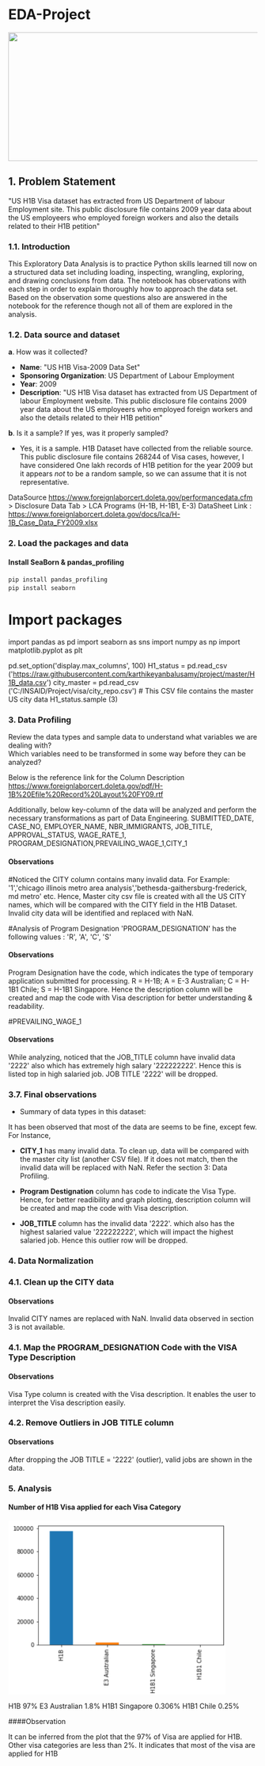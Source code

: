 # EDA-Project
<img src="https://user-images.githubusercontent.com/47347216/54076821-ae39c680-42d5-11e9-8cc7-1090358aca62.png?raw=true" width="840" height="260" align="middle" />
<a id=section1></a> 

## 1. Problem Statement

"US H1B Visa dataset has extracted from US Department of labour Employment site. This public disclosure file contains 2009 year data about the US employeers who employed foreign workers and also the details related to their H1B petition"
<a id=section101></a> 
### 1.1. Introduction
This Exploratory Data Analysis is to practice Python skills learned till now on a structured data set including loading, inspecting, wrangling, exploring, and drawing conclusions from data. The notebook has observations with each step in order to explain thoroughly how to approach the data set. Based on the observation some questions also are answered in the notebook for the reference though not all of them are explored in the analysis. 

<a id=section102></a> 
### 1.2. Data source and dataset

__a__. How was it collected? 

- __Name__: "US H1B Visa-2009 Data Set"
- __Sponsoring Organization__: US Department of Labour Employment
- __Year__: 2009
- __Description__: "US H1B Visa dataset has extracted from US Department of labour Employment website. This public disclosure file contains 2009 year data about the US employeers who employed foreign workers and also the details related to their H1B petition"

__b__. Is it a sample? If yes, was it properly sampled?
- Yes, it is a sample. H1B Dataset have collected from the reliable source. This public disclosure file contains 268244 of Visa cases, however, I have considered One lakh records of H1B petition for the year 2009 but it appears *not* to be a random sample, so we can assume that it is not representative.

DataSource 
https://www.foreignlaborcert.doleta.gov/performancedata.cfm > Disclosure Data Tab > LCA  Programs (H-1B, H-1B1, E-3)
DataSheet Link : https://www.foreignlaborcert.doleta.gov/docs/lca/H-1B_Case_Data_FY2009.xlsx

<a id=section2></a> 
### 2. Load the packages and data 

#### Install SeaBorn & pandas_profiling
```python
pip install pandas_profiling
pip install seaborn
```             

# Import packages
import pandas as pd
import seaborn as sns
import numpy as np
import matplotlib.pyplot as plt

pd.set_option('display.max_columns', 100) 
H1_status = pd.read_csv ('https://raw.githubusercontent.com/karthikeyanbalusamy/project/master/H1B_data.csv')
city_master = pd.read_csv ('C:/INSAID/Project/visa/city_repo.csv') # This CSV file contains the master US city data 
H1_status.sample (3)

<a id=section3></a> 
### 3. Data Profiling

Review the data types and sample data to understand what variables we are dealing with?<br>
Which variables need to be transformed in some way before they can be analyzed?

Below is the reference link for the Column Description
https://www.foreignlaborcert.doleta.gov/pdf/H-1B%20Efile%20Record%20Layout%20FY09.rtf

Additionally, below key-column of the data will be analyzed and perform the necessary transformations as part of Data Engineering.
SUBMITTED_DATE, CASE_NO, EMPLOYER_NAME, NBR_IMMIGRANTS, JOB_TITLE, APPROVAL_STATUS, WAGE_RATE_1,
PROGRAM_DESIGNATION,PREVAILING_WAGE_1,CITY_1

#### Observations

#Noticed the CITY column contains many invalid data. For Example:
'1','chicago illinois metro area analysis','bethesda-gaithersburg-frederick, md metro'  etc. 
Hence, Master city csv file is created with all the US CITY names, which will be compared with the CITY field in the H1B Dataset. Invalid city data will be identified and replaced with NaN.

#Analysis of Program Designation 
'PROGRAM_DESIGNATION' has the following values : 'R', 'A', 'C', 'S'

#### Observations
Program Designation have the code, which indicates the type of temporary application submitted for processing. R = H-1B; A = E-3 Australian; C = H-1B1 Chile; S = H-1B1 Singapore. Hence the description column will be created and map the code with Visa description for better understanding & readability.

#PREVAILING_WAGE_1
#### Observations
While analyzing, noticed that the JOB_TITLE column have invalid data '2222' also which has extremely high salary '222222222'. Hence this is listed top in high salaried job. JOB TITLE '2222' will be dropped.

<a id=section307></a> 
### 3.7. Final observations 
- Summary of data types in this dataset:

It has been observed that most of the data are seems to be fine, except few. For Instance,
- __CITY_1__ has many invalid data. To clean up, data will be compared with the master city list (another CSV file). If it does not match, then the invalid data will be replaced with NaN. Refer the section 3: Data Profiling.

- __Program Destignation__ column has code to indicate the Visa Type. Hence, for better readibility and graph plotting, description column will be created and map the code with Visa description.

- __JOB_TITLE__ column has the invalid data '2222'. which also has the highest salaried value '222222222', which will impact the highest salaried job. Hence this outlier row will be dropped.

<a id=section4></a> 
### 4. Data Normalization

### 4.1. Clean up the CITY data

#### Observations
Invalid CITY names are replaced with NaN. Invalid data observed in section 3 is not available.

### 4.1. Map the PROGRAM_DESIGNATION Code with the VISA Type Description

#### Observations
Visa Type column is created with the Visa description. It enables the user to interpret the Visa description easily.

### 4.2. Remove Outliers in JOB TITLE column

#### Observations
After dropping the JOB TITLE  = '2222' (outlier), valid jobs are shown in the data.

### 5. Analysis
#### Number of H1B Visa applied for each Visa Category
<img src="https://github.com/karthikeyanbalusamy/EDA-Project/blob/master/Images/VisaCategory.PNG" width="439" height="352" align="middle" />

H1B 97% E3 Australian 1.8% 
H1B1 Singapore 0.306% H1B1 Chile 0.25%

####Observation

It can be inferred from the plot that the 97% of Visa are applied for H1B. Other visa categories are less than 2%. It indicates that most of the visa are applied for H1B
